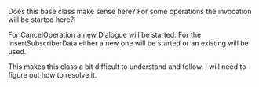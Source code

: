Does this base class make sense here? For some operations the invocation will be started here?!

For CancelOperation a new Dialogue will be started.
For the InsertSubscriberData either a new one will
be started or an existing will be used.

This makes this class a bit difficult to understand
and follow. I will need to figure out how to resolve
it.